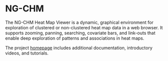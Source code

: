 # NG-CHM
The NG-CHM Heat Map Viewer is a dynamic, graphical environment for exploration of clustered or
non-clustered heat map data in a web browser.
It supports zooming, panning, searching, covariate bars, and link-outs
that enable deep exploration of patterns and associations in heat maps.

The project [homepage](http://bioinformatics.mdanderson.org/main/NG-CHM-V2:Overview)
includes additional documentation, introductory videos, and tutorials. 
